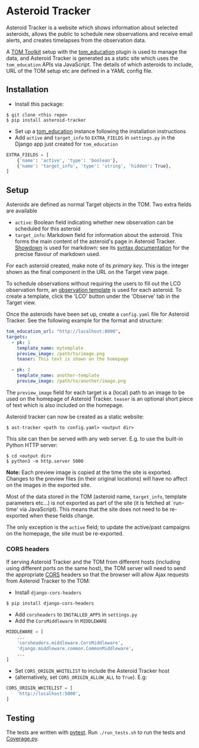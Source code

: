 # Asteroid Tracker

Asteroid Tracker is a website which shows information about selected asteroids,
allows the public to schedule new observations and receive email alerts, and
creates timelapses from the observation data.

A [TOM Toolkit](https://tomtoolkit.github.io/) setup with the
[tom_education](https://github.com/joesingo/tom_education) plugin is used to
manage the data, and Asteroid Tracker is generated as a static site which uses
the `tom_education` APIs via JavaScript. The details of which asteroids to
include, URL of the TOM setup etc are defined in a YAML config file.

## Installation

* Install this package:
```
$ git clone <this repo>
$ pip install asteroid-tracker
```
* Set up a [tom_education](https://github.com/joesingo/tom_education) instance
  following the installation instructions
* Add `active` and `target_info` to `EXTRA_FIELDS` in `settings.py` in the
  Django app just created for `tom_education`
```python
EXTRA_FIELDS = [
    {'name': 'active', 'type': 'boolean'},
    {'name': 'target_info', 'type': 'string', 'hidden': True},
]
```

## Setup

Asteroids are defined as normal Target objects in the TOM. Two extra fields are
available
* `active`: Boolean field indicating whether new observation can be scheduled
  for this asteroid
* `target_info`: Markdown field for information about the asteroid. This
  forms the main content of the asteroid's page in Asteroid Tracker.
  [Showdown](https://github.com/showdownjs/showdown) is used for markdown: see
  its [syntax
  documentation](https://github.com/showdownjs/showdown/wiki/Showdown's-Markdown-syntax)
  for the precise flavour of markdown used.

For each asteroid created, make note of its *primary key*. This is the integer
shown as the final component in the URL on the Target view page.

To schedule observations without requiring the users to fill out the LCO
observation form, an [observation
template](https://github.com/joesingo/tom_education/blob/master/doc/templated_observation_forms.md)
is used for each asteroid. To create a template, click the 'LCO' button under
the 'Observe' tab in the Target view.

Once the asteroids have been set up, create a `config.yaml` file for Asteroid
Tracker. See the following example for the format and structure:
```yaml
tom_education_url: "http://localhost:8000",
targets:
  - pk: 1
    template_name: mytemplate
    preview_image: /path/to/image.png
    teaser: This text is shown on the homepage

  - pk: 2
    template_name: another-template
    preview_image: /path/to/another/image.png
```

The `preview_image` field for each target is a (local) path to an image to be
used on the homepage of Asteroid Tracker. `teaser` is an optional short piece
of text which is also included on the homepage.

Asteroid tracker can now be created as a static website:
```
$ ast-tracker <path to config.yaml> <output dir>
```

This site can then be served with any web server. E.g. to use the built-in
Python HTTP server:
```
$ cd <output dir>
$ python3 -m http.server 5000
```

**Note:** Each preview image is copied at the time the site is exported.
Changes to the preview files (in their original locations) will have no affect
on the images in the exported site.

Most of the data stored in the TOM (asteroid name, `target_info`, template
parameters etc...) is not exported as part of the site (it is fetched at
`run-time' via JavaScript). This means that the site does not need to be
re-exported when these fields change.

The only exception is the `active` field; to update the active/past campaigns
on the homepage, the site must be re-exported.

### CORS headers

If serving Asteroid Tracker and the TOM from different hosts (including using
different ports on the same host), the TOM server will need to send the
appropriate [CORS](https://en.wikipedia.org/wiki/Cross-origin_resource_sharing)
headers so that the browser will allow Ajax requests from Asteroid Tracker to
the TOM:

* Install `django-cors-headers`
```
$ pip install django-cors-headers
```
* Add `corsheaders` to `INSTALLED_APPS` in `settings.py`
* Add the `CorsMiddleware` in `MIDDLEWARE`
```python
MIDDLEWARE = [
    ...
    'corsheaders.middleware.CorsMiddleware',
    'django.middleware.common.CommonMiddleware',
    ...
]
```
* Set `CORS_ORIGIN_WHITELIST` to include the Asteroid Tracker host
* (alternatively, set `CORS_ORIGIN_ALLOW_ALL` to `True`). E.g:
```python
CORS_ORIGIN_WHITELIST = [
    'http://localhost:5000',
]
```

## Testing

The tests are written with
[pytest](https://docs.pytest.org/en/latest/index.html). Run `./run_tests.sh` to
run the tests and [Coverage.py](https://coverage.readthedocs.io/en/v4.5.x/).
